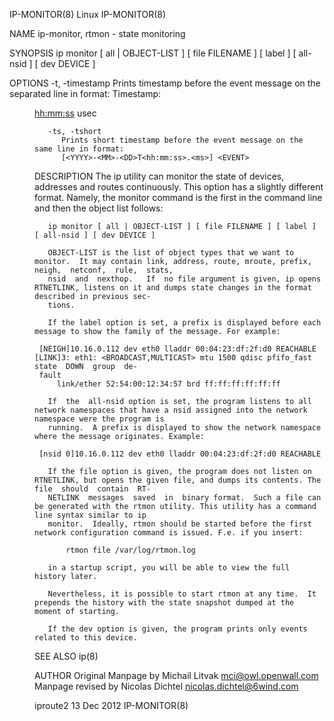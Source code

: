 IP-MONITOR(8)								     Linux								 IP-MONITOR(8)

NAME
       ip-monitor, rtmon - state monitoring

SYNOPSIS
       ip monitor [ all | OBJECT-LIST ] [ file FILENAME ] [ label ] [ all-nsid ] [ dev DEVICE ]

OPTIONS
       -t, -timestamp
	      Prints timestamp before the event message on the separated line in format:
		  Timestamp: <Day> <Month> <DD> <hh:mm:ss> <YYYY> <usecs> usec
		  <EVENT>

       -ts, -tshort
	      Prints short timestamp before the event message on the same line in format:
		  [<YYYY>-<MM>-<DD>T<hh:mm:ss>.<ms>] <EVENT>

DESCRIPTION
       The  ip	utility can monitor the state of devices, addresses and routes continuously. This option has a slightly different format.  Namely, the monitor
       command is the first in the command line and then the object list follows:

       ip monitor [ all | OBJECT-LIST ] [ file FILENAME ] [ label ] [ all-nsid ] [ dev DEVICE ]

       OBJECT-LIST is the list of object types that we want to monitor.	 It may contain link, address, route, mroute, prefix,  neigh,  netconf,	 rule,	stats,
       nsid  and  nexthop.   If	 no file argument is given, ip opens RTNETLINK, listens on it and dumps state changes in the format described in previous sec‐
       tions.

       If the label option is set, a prefix is displayed before each message to show the family of the message. For example:

	 [NEIGH]10.16.0.112 dev eth0 lladdr 00:04:23:df:2f:d0 REACHABLE [LINK]3: eth1: <BROADCAST,MULTICAST> mtu 1500 qdisc pfifo_fast state  DOWN  group  de‐
	 fault
	     link/ether 52:54:00:12:34:57 brd ff:ff:ff:ff:ff:ff

       If  the	all-nsid option is set, the program listens to all network namespaces that have a nsid assigned into the network namespace were the program is
       running.	 A prefix is displayed to show the network namespace where the message originates. Example:

	 [nsid 0]10.16.0.112 dev eth0 lladdr 00:04:23:df:2f:d0 REACHABLE

       If the file option is given, the program does not listen on RTNETLINK, but opens the given file, and dumps its contents. The file  should  contain  RT‐
       NETLINK	messages  saved	 in  binary format.  Such a file can be generated with the rtmon utility. This utility has a command line syntax similar to ip
       monitor.	 Ideally, rtmon should be started before the first network configuration command is issued. F.e. if you insert:

	       rtmon file /var/log/rtmon.log

       in a startup script, you will be able to view the full history later.

       Nevertheless, it is possible to start rtmon at any time.	 It prepends the history with the state snapshot dumped at the moment of starting.

       If the dev option is given, the program prints only events related to this device.

SEE ALSO
       ip(8)

AUTHOR
       Original Manpage by Michail Litvak <mci@owl.openwall.com>
       Manpage revised by Nicolas Dichtel <nicolas.dichtel@6wind.com>

iproute2								  13 Dec 2012								 IP-MONITOR(8)
